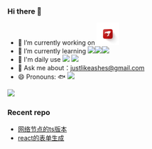 ### Hi there 👋



- 🔭 I’m currently working on <img height="50px" title="JD" src="https://github.com/sadofriod/sadofriod/blob/master/dist/logo.jpeg" />
- 🌱 I’m currently learning ![](https://img.shields.io/badge/lang-Rust-blueviolet)![](https://img.shields.io/badge/lang-webGL-blueviolet)![](https://img.shields.io/badge/lang-GLSL-blueviolet)
- :rocket: I'm daily use ![](https://img.shields.io/badge/lang-javascript-orange) ![](https://img.shields.io/badge/framework-react-green)
- 💬 Ask me about：<justlikeashes@gmail.com>
- 😄 Pronouns:  :fish:  ![](https://img.shields.io/badge/%20-academic--programer-blue%E3%80%80)


![](https://github-readme-stats.vercel.app/api?username=sadofriod)



### Recent repo

- [网络节点的ts版本](https://github.com/liuliuLiu161/netserver.git)
- [react的表单生成](https://github.com/sadofriod/form-render.git)